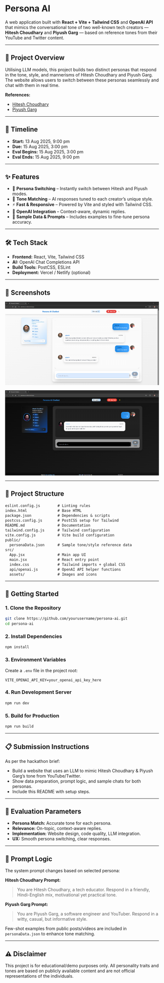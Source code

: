 # Persona AI

A web application built with **React + Vite + Tailwind CSS** and **OpenAI API** that mimics the conversational tone of two well-known tech creators — **Hitesh Choudhary** and **Piyush Garg** — based on reference tones from their YouTube and Twitter content.

---

## 🎯 Project Overview
Utilising LLM models, this project builds two distinct personas that respond in the tone, style, and mannerisms of Hitesh Choudhary and Piyush Garg.  
The website allows users to switch between these personas seamlessly and chat with them in real time.

**References:**
- [Hitesh Choudhary](https://hitesh.ai/)
- [Piyush Garg](https://www.piyushgarg.dev/)

---

## 📅 Timeline
- **Start:** 13 Aug 2025, 9:00 pm  
- **Due:** 15 Aug 2025, 3:00 pm  
- **Eval Begins:** 15 Aug 2025, 3:00 pm  
- **Eval Ends:** 15 Aug 2025, 9:00 pm  

---

## ✨ Features
- 🔄 **Persona Switching** – Instantly switch between Hitesh and Piyush modes.
- 💬 **Tone Matching** – AI responses tuned to each creator’s unique style.
- ⚡ **Fast & Responsive** – Powered by Vite and styled with Tailwind CSS.
- 🤖 **OpenAI Integration** – Context-aware, dynamic replies.
- 📜 **Sample Data & Prompts** – Includes examples to fine-tune persona accuracy.

---

## 🛠 Tech Stack
- **Frontend:** React, Vite, Tailwind CSS
- **AI:** OpenAI Chat Completions API
- **Build Tools:** PostCSS, ESLint
- **Deployment:** Vercel / Netlify (optional)

---

## 📸 Screenshots

![Main UI Screenshot](public/images/ss1.png)

![Chat Example Screenshot](public/images/ss2.png)

---

## 📂 Project Structure
```
eslint.config.js        # Linting rules
index.html              # Base HTML
package.json            # Dependencies & scripts
postcss.config.js       # PostCSS setup for Tailwind
README.md               # Documentation
tailwind.config.js      # Tailwind configuration
vite.config.js          # Vite build configuration
public/
  personaData.json      # Sample tone/style reference data
src/
  App.jsx               # Main app UI
  main.jsx              # React entry point
  index.css             # Tailwind imports + global CSS
  api/openai.js         # OpenAI API helper functions
  assets/               # Images and icons
```

---

## 🚀 Getting Started

### 1. Clone the Repository
```bash
git clone https://github.com/yourusername/persona-ai.git
cd persona-ai
```

### 2. Install Dependencies
```bash
npm install
```

### 3. Environment Variables
Create a `.env` file in the project root:
```env
VITE_OPENAI_API_KEY=your_openai_api_key_here
```

### 4. Run Development Server
```bash
npm run dev
```

### 5. Build for Production
```bash
npm run build
```

---

## 📋 Submission Instructions
As per the hackathon brief:
- Build a website that uses an LLM to mimic Hitesh Choudhary & Piyush Garg’s tone from YouTube/Twitter.
- Show data preparation, prompt logic, and sample chats for both personas.
- Include this README with setup steps.

---

## 🧪 Evaluation Parameters
- **Persona Match:** Accurate tone for each persona.
- **Relevance:** On-topic, context-aware replies.
- **Implementation:** Website design, code quality, LLM integration.
- **UX:** Smooth persona switching, clear responses.

---

## 📜 Prompt Logic
The system prompt changes based on selected persona:

**Hitesh Choudhary Prompt:**
> You are Hitesh Choudhary, a tech educator. Respond in a friendly, Hindi-English mix, motivational yet practical tone.

**Piyush Garg Prompt:**
> You are Piyush Garg, a software engineer and YouTuber. Respond in a witty, casual, but informative style.

Few-shot examples from public posts/videos are included in `personaData.json` to enhance tone matching.


---

## ⚠️ Disclaimer
This project is for educational/demo purposes only.
All personality traits and tones are based on publicly available content and are not official representations of the individuals.